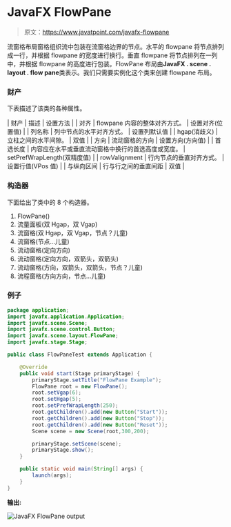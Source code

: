 # JavaFX FlowPane

> 原文：<https://www.javatpoint.com/javafx-flowpane>

流窗格布局窗格组织流中包装在流窗格边界的节点。水平的 flowpane 将节点排列成一行，并根据 flowpane 的宽度进行换行。垂直 flowpane 将节点排列在一列中，并根据 flowpane 的高度进行包装。FlowPane 布局由**JavaFX . scene . layout . flow pane**类表示。我们只需要实例化这个类来创建 flowpane 布局。

### 财产

下表描述了该类的各种属性。

| 财产 | 描述 | 设置方法 |
| 对齐 | flowpane 内容的整体对齐方式。 | 设置对齐(位置值) |
| 列名称 | 列中节点的水平对齐方式。 | 设置列默认值 |
| hgap(消歧义) | 立柱之间的水平间隙。 | 双值 |
| 方向 | 流动窗格的方向 | 设置方向(方向值) |
| 首选长度 | 内容应在水平或垂直流动窗格中换行的首选高度或宽度。 | setPrefWrapLength(双精度值) |
| rowValignment | 行内节点的垂直对齐方式。 | 设置行值(VPos 值) |
| 与纵向区间 | 行与行之间的垂直间距 | 双值 |

### 构造器

下面给出了类中的 8 个构造器。

1.  FlowPane()
2.  流量面板(双 Hgap，双 Vgap)
3.  流窗格(双 Hgap，双 Vgap，节点？儿童)
4.  流窗格(节点...儿童)
5.  流动窗格(定向方向)
6.  流动窗格(定向方向，双箭头，双箭头)
7.  流动窗格(方向，双箭头，双箭头，节点？儿童)
8.  流程窗格(方向方向，节点...儿童)

### 例子

```java
package application;
import javafx.application.Application;
import javafx.scene.Scene;
import javafx.scene.control.Button;
import javafx.scene.layout.FlowPane;
import javafx.stage.Stage;

public class FlowPaneTest extends Application {

    @Override
    public void start(Stage primaryStage) {
        primaryStage.setTitle("FlowPane Example");
        FlowPane root = new FlowPane();
        root.setVgap(6);
        root.setHgap(5);
        root.setPrefWrapLength(250);
        root.getChildren().add(new Button("Start"));
        root.getChildren().add(new Button("Stop"));
        root.getChildren().add(new Button("Reset"));
        Scene scene = new Scene(root,300,200);

        primaryStage.setScene(scene);
        primaryStage.show();
    }

    public static void main(String[] args) {
        launch(args);
    }
}

```

**输出:**

![JavaFX FlowPane output](../img/7f82084c1551d5936e79373b0f31ff7c.png)